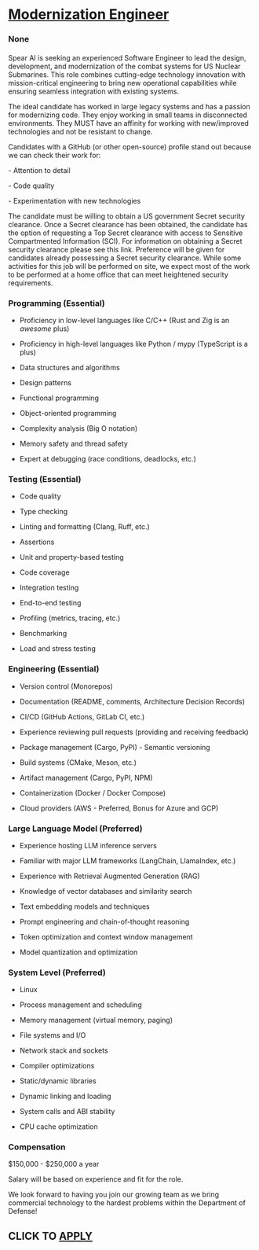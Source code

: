 # [Modernization Engineer](https://www.remotewlb.com/apply/modernization-engineer-141415)  
### None  
####  

Spear AI is seeking an experienced Software Engineer to lead the design, development, and modernization of the combat systems for US Nuclear Submarines. This role combines cutting-edge technology innovation with mission-critical engineering to bring new operational capabilities while ensuring seamless integration with existing systems.

The ideal candidate has worked in large legacy systems and has a passion for modernizing code. They enjoy working in small teams in disconnected environments. They MUST have an affinity for working with new/improved technologies and not be resistant to change.

Candidates with a GitHub (or other open-source) profile stand out because we can check their work for:

\- Attention to detail

\- Code quality

\- Experimentation with new technologies

The candidate must be willing to obtain a US government Secret security clearance. Once a Secret clearance has been obtained, the candidate has the option of requesting a Top Secret clearance with access to Sensitive Compartmented Information (SCI). For information on obtaining a Secret security clearance please see this link. Preference will be given for candidates already possessing a Secret security clearance. While some activities for this job will be performed on site, we expect most of the work to be performed at a home office that can meet heightened security requirements.

### Programming (Essential)

  * Proficiency in low-level languages like C/C++ (Rust and Zig is an _awesome_ plus)

  * Proficiency in high-level languages like Python / mypy (TypeScript is a plus)

  * Data structures and algorithms

  * Design patterns

  * Functional programming

  * Object-oriented programming

  * Complexity analysis (Big O notation)

  * Memory safety and thread safety

  * Expert at debugging (race conditions, deadlocks, etc.)

### Testing (Essential)

  * Code quality

  * Type checking

  * Linting and formatting (Clang, Ruff, etc.)

  * Assertions

  * Unit and property-based testing

  * Code coverage

  * Integration testing

  * End-to-end testing

  * Profiling (metrics, tracing, etc.)

  * Benchmarking

  * Load and stress testing

### Engineering (Essential)

  * Version control (Monorepos)

  * Documentation (README, comments, Architecture Decision Records)

  * CI/CD (GitHub Actions, GitLab CI, etc.)

  * Experience reviewing pull requests (providing and receiving feedback)

  * Package management (Cargo, PyPI) - Semantic versioning

  * Build systems (CMake, Meson, etc.)

  * Artifact management (Cargo, PyPI, NPM)

  * Containerization (Docker / Docker Compose)

  * Cloud providers (AWS - Preferred, Bonus for Azure and GCP)

### Large Language Model (Preferred)

  * Experience hosting LLM inference servers

  * Familiar with major LLM frameworks (LangChain, LlamaIndex, etc.)

  * Experience with Retrieval Augmented Generation (RAG)

  * Knowledge of vector databases and similarity search

  * Text embedding models and techniques

  * Prompt engineering and chain-of-thought reasoning

  * Token optimization and context window management

  * Model quantization and optimization

### System Level (Preferred)

  * Linux

  * Process management and scheduling

  * Memory management (virtual memory, paging)

  * File systems and I/O

  * Network stack and sockets

  * Compiler optimizations

  * Static/dynamic libraries

  * Dynamic linking and loading

  * System calls and ABI stability

  * CPU cache optimization

### Compensation

$150,000 - $250,000 a year

Salary will be based on experience and fit for the role.

We look forward to having you join our growing team as we bring commercial technology to the hardest problems within the Department of Defense!

  
## CLICK TO [APPLY](https://www.remotewlb.com/apply/modernization-engineer-141415)

